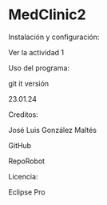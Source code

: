 # MedClinic2

Instalación y configuración:

Ver la actividad 1

Uso del programa:

git it versión

23.01.24

Creditos:

José Luis González Maltés

GitHub

RepoRobot

Licencia: 

Eclipse Pro
